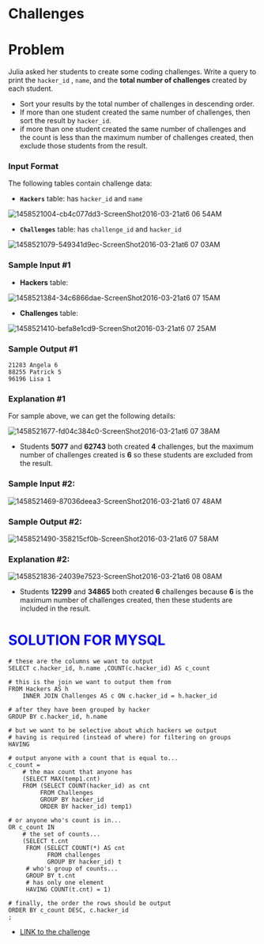 # Challenges

# Problem

Julia asked her students to create some coding challenges.
Write a query to print the `hacker_id` , `name`, and the **total number of challenges** created by each student.
- Sort your results by the total number of challenges in descending order.
- If more than one student created the same number of challenges, then sort the result by `hacker_id`.
- if more than one student created the same number of challenges and the count is less than the maximum number of challenges created, then exclude those students from the result.

### Input Format
The following tables contain challenge data:
- **`Hackers`** table: has `hacker_id` and `name`

![1458521004-cb4c077dd3-ScreenShot2016-03-21at6 06 54AM](https://user-images.githubusercontent.com/70767722/124061250-903f8500-d9fc-11eb-8e49-1e2d1d5824a6.png)

- **`Challenges`** table: has `challenge_id` and `hacker_id`

![1458521079-549341d9ec-ScreenShot2016-03-21at6 07 03AM](https://user-images.githubusercontent.com/70767722/124061261-959ccf80-d9fc-11eb-816d-f5fc45315a17.png)


### Sample Input #1

- **Hackers** table:

![1458521384-34c6866dae-ScreenShot2016-03-21at6 07 15AM](https://user-images.githubusercontent.com/70767722/124061282-9c2b4700-d9fc-11eb-864b-601100b2e805.png)

- **Challenges** table:

![1458521410-befa8e1cd9-ScreenShot2016-03-21at6 07 25AM](https://user-images.githubusercontent.com/70767722/124061296-a0effb00-d9fc-11eb-86ff-e230351f2966.png)

### Sample Output #1
```
21283 Angela 6
88255 Patrick 5
96196 Lisa 1
```

### Explanation #1

For sample above, we can get the following details:

![1458521677-fd04c384c0-ScreenShot2016-03-21at6 07 38AM](https://user-images.githubusercontent.com/70767722/124061362-bb29d900-d9fc-11eb-98ad-39c884b7d44d.png)


- Students **5077** and **62743** both created **4** challenges, but the maximum number of challenges created is **6** so these students are excluded from the result.

### Sample Input #2:

![1458521469-87036deea3-ScreenShot2016-03-21at6 07 48AM](https://user-images.githubusercontent.com/70767722/124061385-c250e700-d9fc-11eb-95e3-440af3fa615e.png)

### Sample Output #2:

![1458521490-358215cf0b-ScreenShot2016-03-21at6 07 58AM](https://user-images.githubusercontent.com/70767722/124061393-c67d0480-d9fc-11eb-8a9f-972a2bd49dce.png)

### Explanation #2:

![1458521836-24039e7523-ScreenShot2016-03-21at6 08 08AM](https://user-images.githubusercontent.com/70767722/124061408-cbda4f00-d9fc-11eb-913a-02d628191f84.png)

- Students **12299** and **34865** both created **6** challenges because **6** is the maximum number of challenges created, then these students are included in the result.

# <span style="color:blue">SOLUTION FOR MYSQL</span>

```mysql
# these are the columns we want to output 
SELECT c.hacker_id, h.name ,COUNT(c.hacker_id) AS c_count

# this is the join we want to output them from 
FROM Hackers AS h
    INNER JOIN Challenges AS c ON c.hacker_id = h.hacker_id

# after they have been grouped by hacker 
GROUP BY c.hacker_id, h.name

# but we want to be selective about which hackers we output 
# having is required (instead of where) for filtering on groups 
HAVING 

# output anyone with a count that is equal to... 
c_count = 
    # the max count that anyone has 
    (SELECT MAX(temp1.cnt)
    FROM (SELECT COUNT(hacker_id) as cnt
         FROM Challenges
         GROUP BY hacker_id
         ORDER BY hacker_id) temp1)

# or anyone who's count is in... 
OR c_count IN
    # the set of counts... 
    (SELECT t.cnt
     FROM (SELECT COUNT(*) AS cnt 
           FROM challenges
           GROUP BY hacker_id) t
     # who's group of counts... 
     GROUP BY t.cnt
     # has only one element 
     HAVING COUNT(t.cnt) = 1)

# finally, the order the rows should be output
ORDER BY c_count DESC, c.hacker_id
;
```


- [LINK to the challenge](https://www.hackerrank.com/challenges/challenges/problem)
